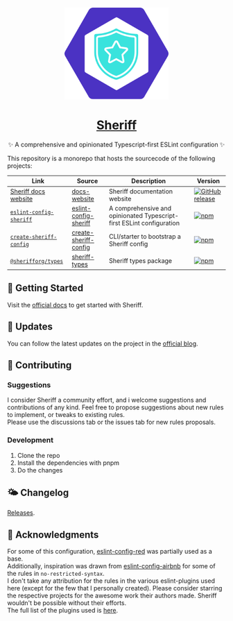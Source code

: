 <p align="center">
  <a href="https://www.eslint-config-sheriff.dev">
      <img src="https://github.com/AndreaPontrandolfo/sheriff/blob/master/apps/docs-website/static/img/sheriff-logo.svg" width="240">
    <h1 align="center">Sheriff</h1>
  </a>
  <p align="center">
    ✨ A comprehensive and opinionated Typescript-first ESLint configuration ✨
  </p>
</p>

This repository is a monorepo that hosts the sourcecode of the following projects:

| Link                                                                           | Source                                                                                                            | Description                                                           | Version                                                                                                                                                  |
| ------------------------------------------------------------------------------ | ----------------------------------------------------------------------------------------------------------------- | --------------------------------------------------------------------- | -------------------------------------------------------------------------------------------------------------------------------------------------------- |
| [Sheriff docs website](www.eslint-config-sheriff.dev)                          | [docs-website](https://github.com/AndreaPontrandolfo/sheriff/tree/master/apps/docs-website)                       | Sheriff documentation website                                         | [![GitHub release](https://img.shields.io/github/release/AndreaPontrandolfo/sheriff.svg)](https://github.com/AndreaPontrandolfo/sheriff/releases/latest) |
| [`eslint-config-sheriff`](https://www.npmjs.com/package/eslint-config-sheriff) | [eslint-config-sheriff](https://github.com/AndreaPontrandolfo/sheriff/tree/master/packages/eslint-config-sheriff) | A comprehensive and opinionated Typescript-first ESLint configuration | [![npm](https://img.shields.io/npm/v/eslint-config-sheriff.svg)](https://www.npmjs.com/package/eslint-config-sheriff)                                    |
| [`create-sheriff-config`](https://www.npmjs.com/package/create-sheriff-config) | [create-sheriff-config](https://github.com/AndreaPontrandolfo/sheriff/tree/master/packages/create-sheriff-config) | CLI/starter to bootstrap a Sheriff config                             | [![npm](https://img.shields.io/npm/v/create-sheriff-config.svg)](https://www.npmjs.com/package/create-sheriff-config)                                    |
| [`@sherifforg/types`](https://www.npmjs.com/package/@sherifforg/types)         | [sheriff-types](https://github.com/AndreaPontrandolfo/sheriff/tree/master/packages/sheriff-types)                 | Sheriff types package                                                 | [![npm](https://img.shields.io/npm/v/@sherifforg/types.svg)](https://www.npmjs.com/package/@sherifforg/types)                                            |

## 🚀 Getting Started

Visit the [official docs](https://www.eslint-config-sheriff.dev) to get started with Sheriff.

## 📝 Updates

You can follow the latest updates on the project in the [official blog](https://www.eslint-config-sheriff.dev/blog).

## 🧡 Contributing

### Suggestions

I consider Sheriff a community effort, and i welcome suggestions and contributions of any kind.
Feel free to propose suggestions about new rules to implement, or tweaks to existing rules.<br>
Please use the discussions tab or the issues tab for new rules proposals.

### Development

1. Clone the repo
1. Install the dependencies with pnpm
1. Do the changes

## 🌤 Changelog

[Releases](https://github.com/AndreaPontrandolfo/sheriff/releases).

## 💌 Acknowledgments

For some of this configuration, [eslint-config-red](https://github.com/GrosSacASac/JavaScript-Set-Up/blob/master/js/red-javascript-style-guide/index.js) was partially used as a base.<br>
Additionally, inspiration was drawn from [eslint-config-airbnb](https://github.com/airbnb/javascript/tree/master/packages/eslint-config-airbnb) for some of the rules in `no-restricted-syntax`.<br>
I don't take any attribution for the rules in the various eslint-plugins used here (except for the few that I personally created). Please consider starring the respective projects for the awesome work their authors made. Sheriff wouldn't be possible without their efforts. <br>
The full list of the plugins used is [here](https://www.eslint-config-sheriff.dev/docs/eslint-plugins).

